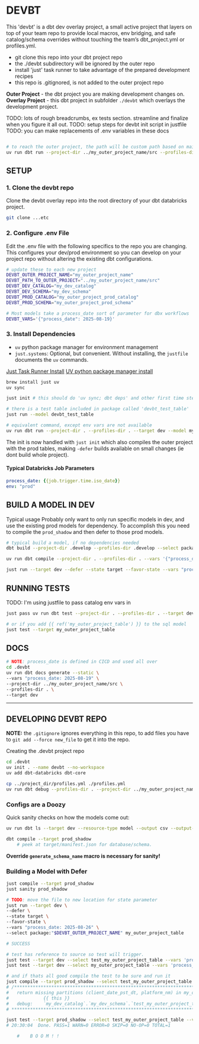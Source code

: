 # DEVBT
This 'devbt' is a dbt dev overlay project, a small active project that layers on top of your team repo to provide local macros, env bridging, and safe catalog/schema overrides without touching the team’s dbt_project.yml or profiles.yml.

* git clone this repo into your dbt project repo
* the ./devbt subdirectory will be ignored by the outer repo
* install 'just' task runner to take advantage of the prepared development recipes
* this repo is .gitignored, is not added to the outer project repo

**Outer Project** - the dbt project you are making development changes on.
**Overlay Project** - this dbt project in subfolder `./devbt` which overlays the development project.

TODO: lots of rough breadcrumbs, ex tests section. streamline and finalize when you figure it all out.
TODO: setup steps for devbt init script in justfile
TODO: you can make replacements of .env variables in these docs

```bash

# to reach the outer project, the path will be custom path based on main repo
uv run dbt run --project-dir ../my_outer_project_name/src --profiles-dir ../my_outer_project_name/src/ --target dev --model my_outer_project_table
```


## SETUP
### 1. Clone the devbt repo
Clone the devbt overlay repo into the root directory of your dbt databricks project.

```bash
git clone ...etc
```

### 2. Configure .env File
Edit the .env file with the following specifics to the repo you are changing.
This configures your dev/prod environment so you can develop on your project repo without altering the existing dbt configurations.


```bash
# update these to each new project
DEVBT_OUTER_PROJECT_NAME="my_outer_project_name"
DEVBT_PATH_TO_OUTER_PROJECT="../my_outer_project_name/src"
DEVBT_DEV_CATALOG="my_dev_catalog"
DEVBT_DEV_SCHEMA="my_dev_schema"
DEVBT_PROD_CATALOG="my_outer_project_prod_catalog"
DEVBT_PROD_SCHEMA="my_outer_project_prod_schema"

# Most models take a process_date sort of parameter for dbx workflows
DEVBT_VARS='{"process_date": 2025-08-19}'
```

### 3. Install Dependencies
* `uv` python package manager for environment management
* `just.systems`: Optional, but convenient. Without installing, the `justfile` documents the `uv` commands.

[Just Task Runner Install](https://just.systems/man/en/packages.html)
[UV python package manager install](https://docs.astral.sh/uv/#installation)

```bash
brew install just uv
uv sync

just init # this should do 'uv sync; dbt deps' and other first time steps

# there is a test table included in package called 'devbt_test_table'
just run --model devbt_test_table

# equivalent command, except env vars are not available
uv run dbt run --project-dir . --profiles-dir . --target dev --model my_outer_project_table
```
The init is now handled with `just init` which also compiles the outer project with the prod tables, making `-defer` builds available on small changes (ie dont build whole project).


#### Typical Databricks Job Parameters
```yml
process_date: {{job.trigger.time.iso_date}}
env: "prod"
```

## BUILD A MODEL IN DEV
Typical usage
Probably only want to only run specific models in dev, and use the existing prod models for dependency. To accomplish this you need to compile the `prod_shadow` and then defer to those prod models.

```bash
# typical build a model, if no dependencies needed
dbt build --project-dir .develop --profiles-dir .develop --select package:$OUTER_PKG my_model

uv run dbt compile --project-dir . --profiles-dir . --vars '{"process_date": 2025-08-19}' --target prod_shadow

just run --target dev --defer --state target --favor-state --vars "process_date: 2025-09-01" --select package:"$DEVBT_OUTER_PROJECT_NAME" my_outer_project_table
```

## RUNNING TESTS
TODO: I'm using justfile to pass catalog env vars in

```bash
just pass uv run dbt test --project-dir . --profiles-dir . --target dev --select test_schema_changes_fcmw --vars "process_date: 2025-08-26"

# or if you add {{ ref('my_outer_project_table') }} to the sql model
just test --target my_outer_project_table
```

## DOCS
```bash
# NOTE: process_date is defined in CICD and used all over
cd .devbt
uv run dbt docs generate --static \
--vars "process_date: 2025-08-19" \
--project-dir ../my_outer_project_name/src \
--profiles-dir . \
--target dev
```



----------
## DEVELOPING DEVBT REPO
**NOTE:** the `.gitignore` ignores everything in this repo, to add files you have to `git add --force new_file` to get it into the repo.

Creating the .devbt project repo
```bash
cd .devbt
uv init . --name devbt --no-workspace
uv add dbt-databricks dbt-core

cp ../project_dir/profiles.yml ./profiles.yml
uv run dbt debug --profiles-dir . --project-dir ../my_outer_project_name/src --target dev
```


### Configs are a Doozy
Quick sanity checks on how the models come out:

```bash
uv run dbt ls --target dev --resource-type model --output csv --output-keys database,schema --quiet

dbt compile --target prod_shadow
    # peek at target/manifest.json for database/schema.
```

**Override `generate_schema_name` macro is necessary for sanity!**


### Building a Model with Defer
```bash
just compile --target prod_shadow
just sanity prod_shadow

# TODO: move the file to new location for state parameter
just run --target dev \
--defer \
--state target \
--favor-state \
--vars "process_date: 2025-08-26" \
--select package:"$DEVBT_OUTER_PROJECT_NAME" my_outer_project_table

# SUCCESS

# test has reference to source so test will trigger.
just test --target dev --select test_my_outer_project_table --vars 'process_date: 2025-08-27'
just test --target dev --select my_outer_project_table --vars 'process_date: 2025-08-27'

# and if thats all good compile the test to be sure and run it
just compile --target prod_shadow --select test_my_outer_project_table
# /*****************************************************************************************
#   return missing partitions (client_date_pst_dt, platform_nm) in my_outer_project_table
#             {{ this }}
#   debug:    `my_dev_catalog`.`my_dev_schema`.`test_my_outer_project_table`
# *****************************************************************************************/

just test --target prod_shadow --select test_my_outer_project_table --vars 'process_date: 2025-08-27'
# 20:30:04  Done. PASS=1 WARN=0 ERROR=0 SKIP=0 NO-OP=0 TOTAL=1

    #    B O O M ! !
```
